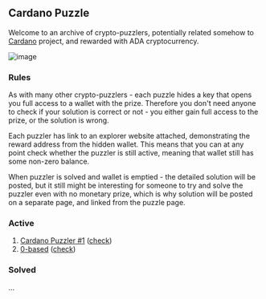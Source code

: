 ## Cardano Puzzle

Welcome to an archive of crypto-puzzlers, potentially related somehow to [Cardano](https://cardanowiki.info) project, and rewarded with ADA cryptocurrency.

![image](https://user-images.githubusercontent.com/5585355/56516210-854a5980-6542-11e9-8c96-81fa6e35f09e.png)

### Rules

As with many other crypto-puzzlers - each puzzle hides a key that opens you full access to a wallet with the prize. Therefore you don't need anyone to check if your solution is correct or not - you either gain full access to the prize, or the solution is wrong.

Each puzzler has link to an explorer website attached, demonstrating the reward address from the hidden wallet. This means that you can at any point check whether the puzzler is still active, meaning that wallet still has some non-zero balance.

When puzzler is solved and wallet is emptied - the detailed solution will be posted, but it still might be interesting for someone to try and solve the puzzler even with no monetary prize, which is why solution will be posted on a separate page, and linked from the puzzle page.

### Active

1. [Cardano Puzzler #1](./0001) ([check](https://clio.one/tracker/address/Ae2tdPwUPEZGEAXH8tPVZU5fFxmFoYrqPwyvXpCCkPRgFF1LMoyYrFzC7uA))
2. [0-based](./0002_0-based) ([check](https://clio.one/tracker/address/Ae2tdPwUPEYzv7cAExen1kxYKMwufDawn87Pkb6Xo8E4P2pd3G28vjubVqr))

### Solved

...
